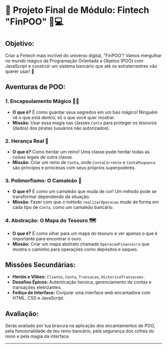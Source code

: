 # 🚀 Projeto Final de Módulo: Fintech "FinPOO" 🏦💻

## **Objetivo:**
Criar a Fintech mais incrível do universo digital, "FinPOO"! Vamos mergulhar no mundo mágico da Programação Orientada a Objetos (POO) com JavaScript e construir um sistema bancário que até os extraterrestres vão querer usar! 🌌

## **Aventuras de POO:**

### 1. **Encapsulamento Mágico 🧙‍♂️**
   - **O que é?** É como guardar seus segredos em um baú mágico! Ninguém vê o que está dentro, só o que você quer mostrar.
   - **Missão:** Usar essa magia nas classes `Conta` para proteger os tesouros (dados) dos piratas (usuários não autorizados).

### 2. **Herança Real 👑**
   - **O que é?** Como herdar um reino! Uma classe pode herdar todas as coisas legais de outra classe.
   - **Missão:** Criar um reino de `Conta`, onde `ContaCorrente` e `ContaPoupanca` são príncipes e princesas com seus próprios superpoderes.

### 3. **Polimorfismo: O Camaleão 🦎**
   - **O que é?** É como um camaleão que muda de cor! Um método pode se transformar dependendo da situação.
   - **Missão:** Fazer com que o método `realizarOperacao` mude de forma em cada tipo de `Conta`, como um camaleão bancário.

### 4. **Abstração: O Mapa do Tesouro 🗺️**
   - **O que é?** É como olhar para um mapa do tesouro e ver apenas o que é importante para encontrar o ouro.
   - **Missão:** Criar um mapa abstrato chamado `OperacaoFinanceira` que mostra o caminho para operações como depósitos e saques.

## **Missões Secundárias:**

- **Heróis e Vilões:** `Cliente`, `Conta`, `Transacao`, `HistoricoTransacoes`.
- **Desafios Épicos:** Autenticação heroica, gerenciamento de contas e transações eletrizantes.
- **Feitiço de Interface:** Conjurar uma interface web encantadora com HTML, CSS e JavaScript.

## **Avaliação:**
Serás avaliado por tua bravura na aplicação dos encantamentos de POO, pela funcionalidade de teu reino bancário, pela segurança dos cofres do reino e pela magia da interface.

---
